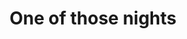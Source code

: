 ---
title: One of those nights
slug: one-of-those-nights
artist: Juicy J, Weeknd
youtube: VP7GNxLI9fM
position: 120
---
